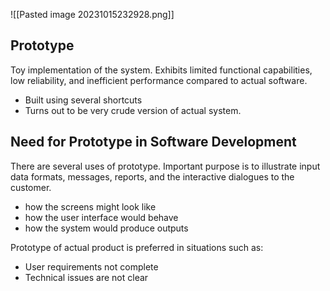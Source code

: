 ![[Pasted image 20231015232928.png]]

## Prototype
Toy implementation of the system. Exhibits limited functional capabilities, low reliability, and inefficient performance compared to actual software.
- Built using several shortcuts
- Turns out to be very crude version of actual system.

## Need for Prototype in Software Development

There are several uses of prototype. Important purpose is to illustrate input data formats, messages, reports, and the interactive dialogues to the customer.
- how the screens might look like
- how the user interface would behave
- how the system would produce outputs

Prototype of actual product is preferred in situations such as:
- User requirements not complete
- Technical issues are not clear